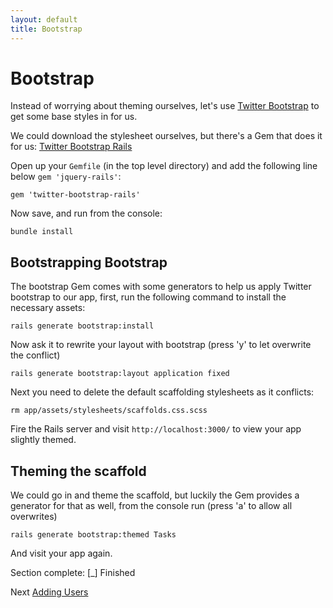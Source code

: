 ```yaml
---
layout: default
title: Bootstrap
---
```

# Bootstrap

Instead of worrying about theming ourselves, let's use [Twitter Bootstrap](http://twitter.github.com/bootstrap/) to get some base styles in for us.

We could download the stylesheet ourselves, but there's a Gem that does it for us: [Twitter Bootstrap Rails](https://github.com/seyhunak/twitter-bootstrap-rails)

Open up your `Gemfile` (in the top level directory) and add the following line below `gem 'jquery-rails'`:

    gem 'twitter-bootstrap-rails'

Now save, and run from the console:

    bundle install

## Bootstrapping Bootstrap

The bootstrap Gem comes with some generators to help us apply Twitter bootstrap to our app, first, run the following command to install the necessary assets:

    rails generate bootstrap:install

Now ask it to rewrite your layout with bootstrap (press 'y' to let overwrite the conflict)

    rails generate bootstrap:layout application fixed

Next you need to delete the default scaffolding stylesheets as it conflicts:

    rm app/assets/stylesheets/scaffolds.css.scss 

Fire the Rails server and visit `http://localhost:3000/` to view your app slightly themed.

## Theming the scaffold

We could go in and theme the scaffold, but luckily the Gem provides a generator for that as well, from the console run (press 'a' to allow all overwrites)

    rails generate bootstrap:themed Tasks

And visit your app again.
    

Section complete: \[_\] Finished

Next [Adding Users](users.html)


    


